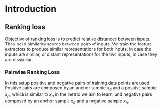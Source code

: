 # Introduction

## Ranking loss

Objective of ranking loss is to predict relative distances between inputs. They need similarity scores between pairs of inputs.
We train the feature extractors to produce similar representations for both inputs, in case the inputs are similar, or distant representations for the two inputs, in case they are dissimilar.

### Pairwise Ranking Loss

In this setup positive and negative pairs of training data points are used. Positive pairs are composed by an anchor sample $x_a$ and a positive sample $x_p$, which is similar to $x_a$ in the metric we aim to learn, and negative pairs composed by an anchor sample $x_a$ and a negative sample $x_n$.
